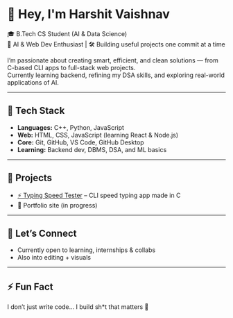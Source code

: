 # 👋 Hey, I'm Harshit Vaishnav

🎓 B.Tech CS Student (AI & Data Science)  
 🧠 AI & Web Dev Enthusiast | 🛠️ Building useful projects one commit at a time

I’m passionate about creating smart, efficient, and clean solutions — from C-based CLI apps to full-stack web projects.  
Currently learning backend, refining my DSA skills, and exploring real-world applications of AI.

---

## 🔧 Tech Stack

- **Languages:** C++, Python, JavaScript
- **Web:** HTML, CSS, JavaScript (learning React & Node.js)
- **Core:** Git, GitHub, VS Code, GitHub Desktop
- **Learning:** Backend dev, DBMS, DSA, and ML basics

---

## 🚀 Projects

- [⚡ Typing Speed Tester](https://github.com/harshit00017pro/Typing-Speed-tester) – CLI speed typing app made in C
- 💼 Portfolio site (in progress)

---


## 💬 Let’s Connect

- Currently open to learning, internships & collabs  
- Also into editing + visuals 

---

## ⚡ Fun Fact

I don’t just write code... I build sh*t that matters 😤
